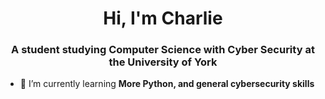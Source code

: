 <h1 align="center">Hi, I'm Charlie</h1>
<h3 align="center">A student studying Computer Science with Cyber Security at the University of York</h3>

- 🌱 I’m currently learning **More Python, and general cybersecurity skills**

